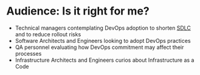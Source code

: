 # Audience: Is it right for me?

* Technical managers contemplating DevOps adoption to shorten [SDLC](https://en.wikipedia.org/wiki/Systems_development_life_cycle) and to reduce rollout risks
* Software Architects and Engineers looking to adopt DevOps practices
* QA personnel evaluating how DevOps commitment may affect their processes
* Infrastructure Architects and Engineers curios about Infrastructure as a Code



